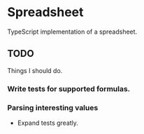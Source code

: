 # Spreadsheet
TypeScript implementation of a spreadsheet.

## TODO
Things I should do.

### Write tests for supported formulas.

### Parsing interesting values
* Expand tests greatly.